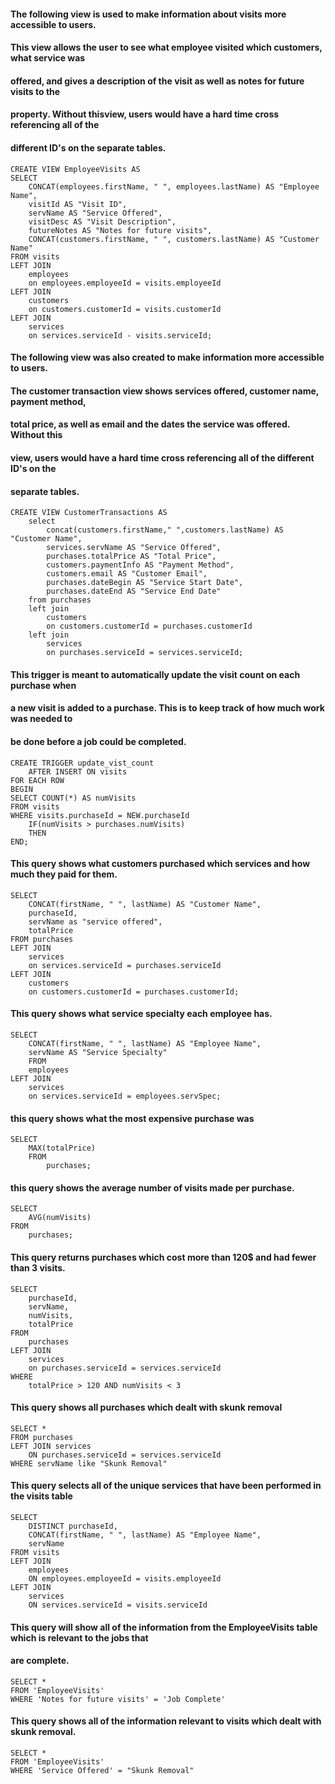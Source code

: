

#### The following view is used to make information about visits more accessible to users.
#### This view allows the user to see what employee visited which customers, what service was
#### offered, and gives a description of the visit as well as notes for future visits to the
#### property. Without thisview, users would have a hard time cross referencing all of the 
#### different ID's on the separate tables.

	CREATE VIEW EmployeeVisits AS
	SELECT  
		CONCAT(employees.firstName, " ", employees.lastName) AS "Employee Name",  
		visitId AS "Visit ID",  
		servName AS "Service Offered",  
		visitDesc AS "Visit Description",  
		futureNotes AS "Notes for future visits",  
		CONCAT(customers.firstName, " ", customers.lastName) AS "Customer Name"  
	FROM visits  
	LEFT JOIN  
		employees  
		on employees.employeeId = visits.employeeId  
	LEFT JOIN   
		customers  
		on customers.customerId = visits.customerId  
	LEFT JOIN  
		services  
		on services.serviceId - visits.serviceId;  

#### The following view was also created to make information more accessible to users.
#### The customer transaction view shows services offered, customer name, payment method,
#### total price, as well as email and the dates the service was offered. Without this
#### view, users would have a hard time cross referencing all of the different ID's on the
#### separate tables.

	CREATE VIEW CustomerTransactions AS  
		select 
			concat(customers.firstName," ",customers.lastName) AS "Customer Name",
			services.servName AS "Service Offered",
			purchases.totalPrice AS "Total Price",
			customers.paymentInfo AS "Payment Method",
			customers.email AS "Customer Email",
			purchases.dateBegin AS "Service Start Date",
			purchases.dateEnd AS "Service End Date"
		from purchases
		left join 
			customers 
			on customers.customerId = purchases.customerId 
		left join 
			services
			on purchases.serviceId = services.serviceId;

#### This trigger is meant to automatically update the visit count on each purchase when
#### a new visit is added to a purchase. This is to keep track of how much work was needed to
#### be done before a job could be completed.

	CREATE TRIGGER update_vist_count  
		AFTER INSERT ON visits  
	FOR EACH ROW  
	BEGIN  
	SELECT COUNT(*) AS numVisits   
	FROM visits  
	WHERE visits.purchaseId = NEW.purchaseId  
		IF(numVisits > purchases.numVisits)  
		THEN  
	END;  



#### This query shows what customers purchased which services and how much they paid for them.

	SELECT  
		CONCAT(firstName, " ", lastName) AS "Customer Name",  
		purchaseId,  
		servName as "service offered",  
		totalPrice  
	FROM purchases  
	LEFT JOIN  
		services  
		on services.serviceId = purchases.serviceId  
	LEFT JOIN  
		customers  
		on customers.customerId = purchases.customerId;	  


#### This query shows what service specialty each employee has.

	SELECT  
		CONCAT(firstName, " ", lastName) AS "Employee Name",  
		servName AS "Service Specialty"  
    	FROM  
		employees  
   	LEFT JOIN  
		services  
		on services.serviceId = employees.servSpec;  


#### this query shows what the most expensive purchase was

	SELECT  
		MAX(totalPrice)  
    	FROM  
    		purchases;  

#### this query shows the average number of visits made per purchase.

	SELECT  
		AVG(numVisits)  
   	FROM  
		purchases;  

#### This query returns purchases which cost more than 120$ and had fewer than 3 visits.

	SELECT  
		purchaseId,  
		servName,  
		numVisits,  
		totalPrice  
	FROM  
		purchases  
	LEFT JOIN  
		services  
		on purchases.serviceId = services.serviceId  
	WHERE  
		totalPrice > 120 AND numVisits < 3  

#### This query shows all purchases which dealt with skunk removal

	SELECT *  
	FROM purchases  
	LEFT JOIN services  
		ON purchases.serviceId = services.serviceId  
	WHERE servName like "Skunk Removal"  


#### This query selects all of the unique services that have been performed in the visits table
	
	SELECT  
		DISTINCT purchaseId,  
		CONCAT(firstName, " ", lastName) AS "Employee Name",  
		servName  
	FROM visits  
	LEFT JOIN  
		employees  
		ON employees.employeeId = visits.employeeId  
	LEFT JOIN  
		services  
		ON services.serviceId = visits.serviceId  



#### This query will show all of the information from the EmployeeVisits table which is relevant to the jobs that
#### are complete.

	SELECT *  
	FROM 'EmployeeVisits'  
	WHERE 'Notes for future visits' = 'Job Complete'  


#### This query shows all of the information relevant to visits which dealt with skunk removal.

	SELECT *  
	FROM 'EmployeeVisits'  
	WHERE 'Service Offered' = "Skunk Removal"  
 

	
